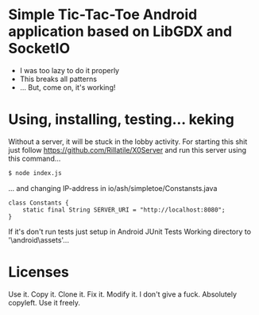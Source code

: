 # Simple Tic-Tac-Toe Android application based on LibGDX and SocketIO

  - I was too lazy to do it properly
  - This breaks all patterns
  - ... But, come on, it's working!

# Using, installing, testing... keking
Without a server, it will be stuck in the lobby activity. For starting this shit just follow https://github.com/Rillatile/X0Server and run this server using this command...
```sh
$ node index.js
```
... and changing IP-address in io/ash/simpletoe/Constansts.java
```
class Constants {
    static final String SERVER_URI = "http://localhost:8080";
}
```
If it's don't run tests just setup in Android JUnit Tests Working directory to '\android\assets'... 

# Licenses
Use it. Copy it. Clone it. Fix it. Modify it. I don't give a fuck. Absolutely copyleft. Use it freely.
